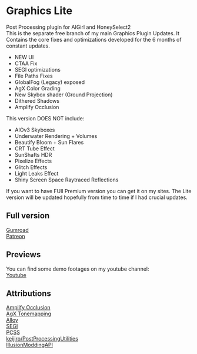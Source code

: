 # Graphics Lite
Post Processing plugin for AIGirl and HoneySelect2  
This is the separate free branch of my main Graphics Plugin Updates. It Contains the core fixes and optimizations developed for the 6 months of constant updates.  

- NEW UI
- CTAA Fix
- SEGI optimizations
- File Paths Fixes
- GlobalFog (Legacy) exposed
- AgX Color Grading
- New Skybox shader (Ground Projection)
- Dithered Shadows
- Amplify Occlusion

This version DOES NOT include: 
- AIOv3 Skyboxes
- Underwater Rendering + Volumes
- Beautify Bloom + Sun Flares
- CRT Tube Effect
- SunShafts HDR
- Pixelize Effects
- Glitch Effects
- Light Leaks Effect
- Shiny Screen Space Raytraced Reflections

If you want to have FUll Premium version you can get it on my sites. The Lite version will be updated hopefully from time to time if I had crucial updates.
## Full version
[Gumroad](https://hanmen.gumroad.com/l/gfxdev)  
[Patreon](https://www.patreon.com/hanmen)  

## Previews
You can find some demo footages on my youtube channel:  
[Youtube](https://www.youtube.com/@Hanmen-mods)

## Attributions
[Amplify Occlusion](https://github.com/AmplifyCreations/AmplifyOcclusion)  
[AgX Tonemapping](https://github.com/FairplexVR/AgX-Tonemapping-Unity)  
[Alloy](https://github.com/Josh015/Alloy)  
[SEGI](https://github.com/sonicether/SEGI)   
[PCSS](https://github.com/TheMasonX/UnityPCSS)  
[keijiro/PostProcessingUtilities](https://github.com/keijiro/PostProcessingUtilities)  
[IllusionModdingAPI](https://github.com/IllusionMods/IllusionModdingAPI)
